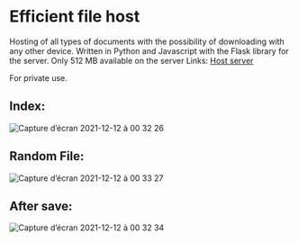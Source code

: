 # Efficient file host
Hosting of all types of documents with the possibility of downloading with any other device. Written in Python and Javascript with the Flask library for the server.
Only 512 MB available on the server
Links:
<a href="https://serveur.pythonanywhere.com">Host server</a>

For private use.

## Index:
![Capture d’écran 2021-12-12 à 00 32 26](https://user-images.githubusercontent.com/60844500/145694876-fdbf9f5f-b709-44ea-81e6-ea66ec0d1207.png)

## Random File: 
![Capture d’écran 2021-12-12 à 00 33 27](https://user-images.githubusercontent.com/60844500/145694875-63c0ed39-9c18-42da-a528-674a928f145d.png)

## After save:
![Capture d’écran 2021-12-12 à 00 32 34](https://user-images.githubusercontent.com/60844500/145694877-c5e963d9-94ac-4d1b-9bcb-6d257c53875b.png)

